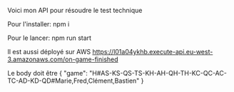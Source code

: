 Voici mon API pour résoudre le test technique

Pour l'installer:
npm i

Pour le lancer:
npm run start

Il est aussi déployé sur AWS
https://l01a04ykhb.execute-api.eu-west-3.amazonaws.com/on-game-finished

Le body doit être
{
"game": "H#AS-KS-QS-TS-KH-AH-QH-TH-KC-QC-AC-TC-AD-KD-QD#Marie,Fred,Clément,Bastien"
}
